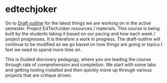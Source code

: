 # edtechjoker
Go to [Draft outline](https://github.com/elmsln/edtechjoker/blob/master/draft-outline.md) for the latest things we are working on in the active semester.
Project EdTechJoker resources / materials. This course is being built by the students taking it based on our pacing and how each week / project progresses. It is therefore a work in progress. The draft-outline will continue to be modified as we go based on how things are going or topics I feel we need to spend more time on.

This is Guided discovery pedagogy, where you are leading the course through rate of comprehension and completion. We start with some labs and getting tooling installed and then quickly move up through various projects that are critique driven.
